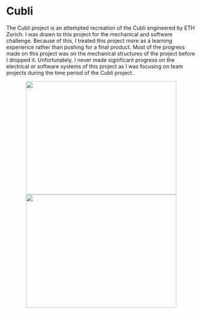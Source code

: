 # Cubli
The Cubli project is an attempted recreation of the Cubli engineered by ETH Zurich. I was
drawn to this project for the mechanical and software challenge. Because of this, I treated
this project more as a learning experience rather than pushing for a final product. Most of the
progress made on this project was on the mechanical structures of the project before I
dropped it. Unfortunately, I never made significant progress on the electrical or software
systems of this project as I was focusing on team projects during the time period of the Cubli
project.


<p align="center"><img src="https://github.com/balianirudh/cubli/tree/main/pictures/render1.png" width="400" height="300"/> <img src="https://github.com/balianirudh/cubli/tree/main/pictures/IMG_0322.jpg" width="400" height="300"/></p>
